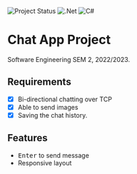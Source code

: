 ﻿![Project Status](https://img.shields.io/badge/status-work%20in%20progress-yellow.svg?style=for-the-badge)
![.Net](https://img.shields.io/badge/.NET-5C2D91?style=for-the-badge&logo=.net&logoColor=white)
![C#](https://img.shields.io/badge/c%23-%23239120.svg?style=for-the-badge&logo=c-sharp&logoColor=white)

# Chat App Project

Software Engineering SEM 2, 2022/2023.

## Requirements

- [x] Bi-directional chatting over TCP
- [x] Able to send images
- [x] Saving the chat history.

## Features


- <kbd>Enter</kbd> to send message
- Responsive layout
